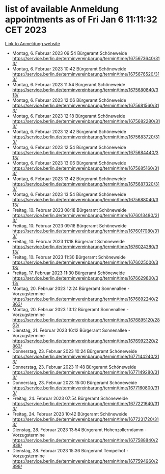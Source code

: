 # list of available Anmeldung appointments as of Fri Jan  6 11:11:32 CET 2023
[Link to Anmeldung website](https://service.berlin.de/terminvereinbarung/termin/tag.php?termin=0&anliegen[]=120686&dienstleisterlist=122210,122217,327316,122219,327312,122227,327314,122231,327346,122243,327348,122252,329742,122260,329745,122262,329748,122254,329751,122271,327278,122273,327274,122277,327276,330436,122280,327294,122282,327290,122284,327292,327539,122291,327270,122285,327266,122286,327264,122296,327268,150230,329760,122301,327282,122297,327286,122294,327284,122312,329763,122314,329775,122304,327330,122311,327334,122309,327332,122281,327352,122279,329772,122276,327324,122274,327326,122267,329766,122246,327318,122251,327320,122257,327322,122208,327298,122226,327300,121362,121364&herkunft=http%3A%2F%2Fservice.berlin.de%2Fdienstleistung%2F120686%2F)
- Montag, 6. Februar 2023 09:54 Bürgeramt Schöneweide https://service.berlin.de/terminvereinbarung/termin/time/1675673640/313/
- Montag, 6. Februar 2023 10:42 Bürgeramt Schöneweide https://service.berlin.de/terminvereinbarung/termin/time/1675676520/313/
- Montag, 6. Februar 2023 11:54 Bürgeramt Schöneweide https://service.berlin.de/terminvereinbarung/termin/time/1675680840/313/
- Montag, 6. Februar 2023 12:06 Bürgeramt Schöneweide https://service.berlin.de/terminvereinbarung/termin/time/1675681560/313/
- Montag, 6. Februar 2023 12:18 Bürgeramt Schöneweide https://service.berlin.de/terminvereinbarung/termin/time/1675682280/313/
- Montag, 6. Februar 2023 12:42 Bürgeramt Schöneweide https://service.berlin.de/terminvereinbarung/termin/time/1675683720/313/
- Montag, 6. Februar 2023 12:54 Bürgeramt Schöneweide https://service.berlin.de/terminvereinbarung/termin/time/1675684440/313/
- Montag, 6. Februar 2023 13:06 Bürgeramt Schöneweide https://service.berlin.de/terminvereinbarung/termin/time/1675685160/313/
- Montag, 6. Februar 2023 13:42 Bürgeramt Schöneweide https://service.berlin.de/terminvereinbarung/termin/time/1675687320/313/
- Montag, 6. Februar 2023 13:54 Bürgeramt Schöneweide https://service.berlin.de/terminvereinbarung/termin/time/1675688040/313/
- Freitag, 10. Februar 2023 08:18 Bürgeramt Schöneweide https://service.berlin.de/terminvereinbarung/termin/time/1676013480/313/
- Freitag, 10. Februar 2023 09:18 Bürgeramt Schöneweide https://service.berlin.de/terminvereinbarung/termin/time/1676017080/313/
- Freitag, 10. Februar 2023 11:18 Bürgeramt Schöneweide https://service.berlin.de/terminvereinbarung/termin/time/1676024280/313/
- Freitag, 10. Februar 2023 11:30 Bürgeramt Schöneweide https://service.berlin.de/terminvereinbarung/termin/time/1676025000/313/
- Freitag, 17. Februar 2023 11:30 Bürgeramt Schöneweide https://service.berlin.de/terminvereinbarung/termin/time/1676629800/313/
- Montag, 20. Februar 2023 12:24 Bürgeramt Sonnenallee - Vorzugstermine https://service.berlin.de/terminvereinbarung/termin/time/1676892240/2863/
- Montag, 20. Februar 2023 13:12 Bürgeramt Sonnenallee - Vorzugstermine https://service.berlin.de/terminvereinbarung/termin/time/1676895120/2863/
- Dienstag, 21. Februar 2023 16:12 Bürgeramt Sonnenallee - Vorzugstermine https://service.berlin.de/terminvereinbarung/termin/time/1676992320/2863/
- Donnerstag, 23. Februar 2023 10:24 Bürgeramt Schöneweide https://service.berlin.de/terminvereinbarung/termin/time/1677144240/313/
- Donnerstag, 23. Februar 2023 11:48 Bürgeramt Schöneweide https://service.berlin.de/terminvereinbarung/termin/time/1677149280/313/
- Donnerstag, 23. Februar 2023 15:00 Bürgeramt Schöneweide https://service.berlin.de/terminvereinbarung/termin/time/1677160800/313/
- Freitag, 24. Februar 2023 07:54 Bürgeramt Schöneweide https://service.berlin.de/terminvereinbarung/termin/time/1677221640/313/
- Freitag, 24. Februar 2023 10:42 Bürgeramt Schöneweide https://service.berlin.de/terminvereinbarung/termin/time/1677231720/313/
- Dienstag, 28. Februar 2023 13:54 Bürgeramt Hohenzollerndamm - Vorzugstermine https://service.berlin.de/terminvereinbarung/termin/time/1677588840/2839/
- Dienstag, 28. Februar 2023 15:36 Bürgeramt Tempelhof - Vorzugstermine https://service.berlin.de/terminvereinbarung/termin/time/1677594960/2899/
